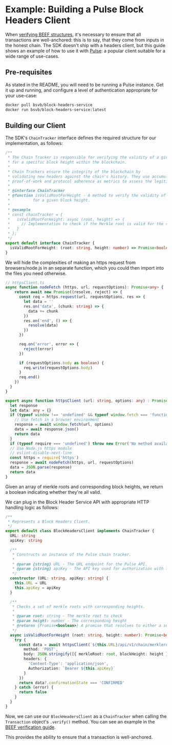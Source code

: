 # Example: Building a Pulse Block Headers Client

When [verifying BEEF structures](EXAMPLE_VERIFYING_BEEF.md), it's necessary to ensure that all transactions are well-anchored: this is to say, that they come from inputs in the honest chain. The SDK doesn't ship with a headers client, but this guide shows an example of how to use it with [Pulse](https://github.com/bitcoin-sv/block-headers-service): a popular client suitable for a wide range of use-cases.

## Pre-requisites

As stated in the README, you will need to be running a Pulse instance. Get it up and running, and configure a level of authentication appropriate for your use-case:

```sh
docker pull bsvb/block-headers-service
docker run bsvb/block-headers-service:latest
```

## Building our Client

The SDK's `ChainTracker` interface defines the required structure for our implementation, as follows:

```typescript
/**
 * The Chain Tracker is responsible for verifying the validity of a given Merkle root
 * for a specific block height within the blockchain.
 *
 * Chain Trackers ensure the integrity of the blockchain by
 * validating new headers against the chain's history. They use accumulated
 * proof-of-work and protocol adherence as metrics to assess the legitimacy of blocks.
 *
 * @interface ChainTracker
 * @function isValidRootForHeight - A method to verify the validity of a Merkle root
 *          for a given block height.
 *
 * @example
 * const chainTracker = {
 *   isValidRootForHeight: async (root, height) => {
 *     // Implementation to check if the Merkle root is valid for the specified block height.
 *   }
 * };
 */
export default interface ChainTracker {
  isValidRootForHeight: (root: string, height: number) => Promise<boolean>
}

```

We will hide the complexities of making an https request from browsers/node.js in an separate function, which you could then import into the files you need otherwise.

```typescript
// httpsClient.ts
async function nodeFetch (https, url, requestOptions): Promise<any> {
    return await new Promise((resolve, reject) => {
      const req = https.request(url, requestOptions, res => {
        let data = ''
        res.on('data', (chunk: string) => {
          data += chunk
        })
        res.on('end', () => {
          resolve(data)
        })
      })

      req.on('error', error => {
        reject(error)
      })

      if (requestOptions.body as boolean) {
        req.write(requestOptions.body)
      }
      req.end()
    })
  }
}

export async function httpsClient (url: string, options: any) : Promise<any> {
  let response
  let data: any = {}
  if (typeof window !== 'undefined' && typeof window.fetch === 'function') {
    // Use fetch in a browser environment
    response = await window.fetch(url, options)
    data = await response.json()
    return data
  }
  if (typeof require === 'undefined') throw new Error('No method available to perform HTTP request')
  // Use Node.js https module
  // eslint-disable-next-line
  const https = require('https')
  response = await nodeFetch(https, url, requestOptions)
  data = JSON.parse(response)
  return data
}
```


Given an array of merkle roots and corresponding block heights, we return a boolean indicating whether they're all valid.

We can plug in the Block Header Service API with appropriate HTTP handling logic as follows:

```typescript
/**
 * Represents a Block Headers Client.
 */
export default class BlockHeadersClient implements ChainTracker {
  URL: string
  apiKey: string

  /**
   * Constructs an instance of the Pulse chain tracker.
   *
   * @param {string} URL - The URL endpoint for the Pulse API.
   * @param {string} apiKey - The API key used for authorization with the Pulse API.
   */
  constructor (URL: string, apiKey: string) {
    this.URL = URL
    this.apiKey = apiKey
  }

  /**
   * Checks a set of merkle roots with corresponding heights.
   *
   * @param root: string - The merkle root to check
   * @param height: number - The corresponding height
   * @returns {Promise<boolean>} A promise that resolves to either a success or failure response (true or false).
   */
  async isValidRootForHeight (root: string, height: number): Promise<boolean> {
    try {
      const data = await httpsClient(`${this.URL}/api/v1/chain/merkleroot/verify`, {
        method: 'POST',
        body: JSON.stringify([{ merkleRoot: root, blockHeight: height }]),
        headers: {
          'Content-Type': 'application/json',
          Authorization: `Bearer ${this.apiKey}`
        }
      })
      return data?.confirmationState === 'CONFIRMED'
    } catch (error) {
      return false
    }
  }
}
```

Now, we can use our `BlockHeadersClient` as a `ChainTracker` when calling the `Transaction` object's `.verify()` method. You can see an example in the [BEEF verification guide](EXAMPLE_VERIFYING_BEEF.md).

This provides the ability to ensure that a transaction is well-anchored.
